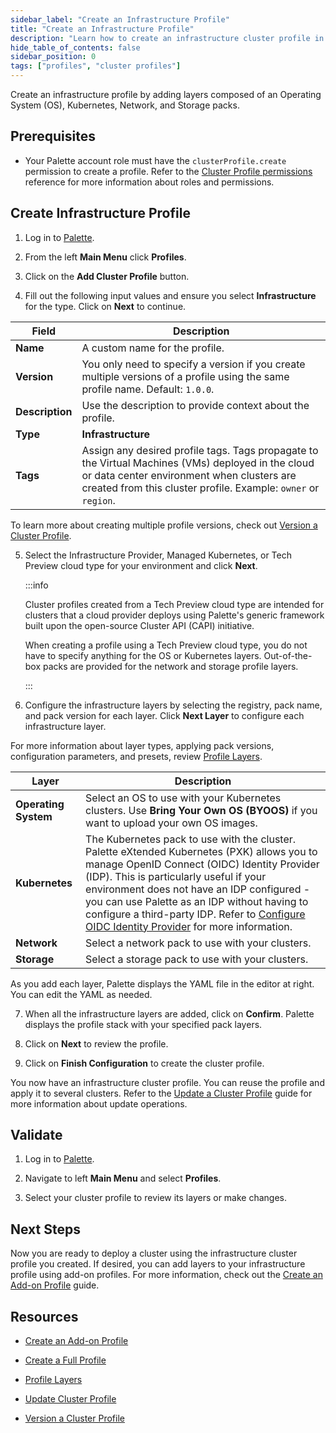 ```yaml
---
sidebar_label: "Create an Infrastructure Profile"
title: "Create an Infrastructure Profile"
description: "Learn how to create an infrastructure cluster profile in Palette."
hide_table_of_contents: false
sidebar_position: 0
tags: ["profiles", "cluster profiles"]
---
```


Create an infrastructure profile by adding layers composed of an Operating System (OS), Kubernetes, Network, and Storage
packs.

## Prerequisites

- Your Palette account role must have the `clusterProfile.create` permission to create a profile. Refer to the
  [Cluster Profile permissions](../../../user-management/palette-rbac/project-scope-roles-permissions.md#cluster-profile-admin)
  reference for more information about roles and permissions.

## Create Infrastructure Profile

1. Log in to [Palette](https://console.spectrocloud.com/).

2. From the left **Main Menu** click **Profiles**.

3. Click on the **Add Cluster Profile** button.

4. Fill out the following input values and ensure you select **Infrastructure** for the type. Click on **Next** to
   continue.

| **Field**       | **Description**                                                                                                                                                                                                   |
| --------------- | ----------------------------------------------------------------------------------------------------------------------------------------------------------------------------------------------------------------- |
| **Name**        | A custom name for the profile.                                                                                                                                                                                    |
| **Version**     | You only need to specify a version if you create multiple versions of a profile using the same profile name. Default: `1.0.0`.                                                                                    |
| **Description** | Use the description to provide context about the profile.                                                                                                                                                         |
| **Type**        | **Infrastructure**                                                                                                                                                                                                |
| **Tags**        | Assign any desired profile tags. Tags propagate to the Virtual Machines (VMs) deployed in the cloud or data center environment when clusters are created from this cluster profile. Example: `owner` or `region`. |

To learn more about creating multiple profile versions, check out
[Version a Cluster Profile](../modify-cluster-profiles/version-cluster-profile.md).

5. Select the Infrastructure Provider, Managed Kubernetes, or Tech Preview cloud type for your environment and click
   **Next**.

   :::info

   Cluster profiles created from a Tech Preview cloud type are intended for clusters that a cloud provider deploys using
   Palette's generic framework built upon the open-source Cluster API (CAPI) initiative.

   When creating a profile using a Tech Preview cloud type, you do not have to specify anything for the OS or Kubernetes
   layers. Out-of-the-box packs are provided for the network and storage profile layers.

   :::

6. Configure the infrastructure layers by selecting the registry, pack name, and pack version for each layer. Click
   **Next Layer** to configure each infrastructure layer.

For more information about layer types, applying pack versions, configuration parameters, and presets, review
[Profile Layers](../cluster-profiles.md#profile-layers).

| **Layer**            | **Description**                                                                                                                                                                                                                                                                                                                                                                                                                                           |
| -------------------- | --------------------------------------------------------------------------------------------------------------------------------------------------------------------------------------------------------------------------------------------------------------------------------------------------------------------------------------------------------------------------------------------------------------------------------------------------------- |
| **Operating System** | Select an OS to use with your Kubernetes clusters. Use **Bring Your Own OS (BYOOS)** if you want to upload your own OS images.                                                                                                                                                                                                                                                                                                                            |
| **Kubernetes**       | The Kubernetes pack to use with the cluster. Palette eXtended Kubernetes (PXK) allows you to manage OpenID Connect (OIDC) Identity Provider (IDP). This is particularly useful if your environment does not have an IDP configured - you can use Palette as an IDP without having to configure a third-party IDP. Refer to [Configure OIDC Identity Provider](../../../integrations/kubernetes.md#configure-oidc-identity-provider) for more information. |
| **Network**          | Select a network pack to use with your clusters.                                                                                                                                                                                                                                                                                                                                                                                                          |
| **Storage**          | Select a storage pack to use with your clusters.                                                                                                                                                                                                                                                                                                                                                                                                          |

As you add each layer, Palette displays the YAML file in the editor at right. You can edit the YAML as needed.

7. When all the infrastructure layers are added, click on **Confirm**. Palette displays the profile stack with your
   specified pack layers.

8. Click on **Next** to review the profile.

9. Click on **Finish Configuration** to create the cluster profile.

You now have an infrastructure cluster profile. You can reuse the profile and apply it to several clusters. Refer to the
[Update a Cluster Profile](../modify-cluster-profiles/update-cluster-profile.md) guide for more information about update
operations.

## Validate

1. Log in to [Palette](https://console.spectrocloud.com).

2. Navigate to left **Main Menu** and select **Profiles**.

3. Select your cluster profile to review its layers or make changes.

## Next Steps

Now you are ready to deploy a cluster using the infrastructure cluster profile you created. If desired, you can add
layers to your infrastructure profile using add-on profiles. For more information, check out the
[Create an Add-on Profile](../create-cluster-profiles/create-addon-profile/) guide.

## Resources

- [Create an Add-on Profile](../create-cluster-profiles/create-addon-profile/)

- [Create a Full Profile](../create-cluster-profiles/create-full-profile.md)

- [Profile Layers](../cluster-profiles.md#profile-layers)

- [Update Cluster Profile](../modify-cluster-profiles/update-cluster-profile.md)

- [Version a Cluster Profile](../modify-cluster-profiles/version-cluster-profile.md)

